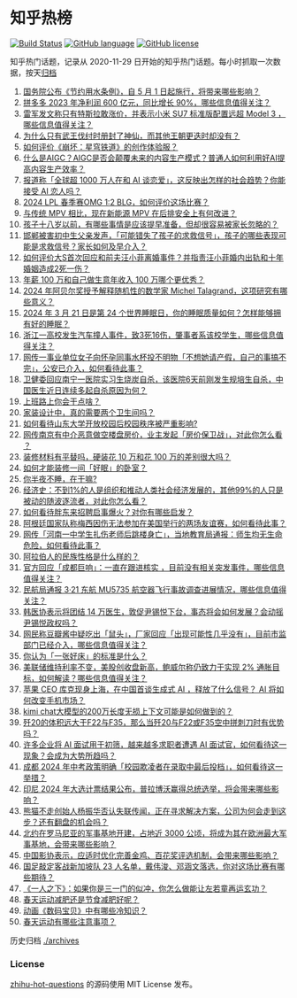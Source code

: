 # 知乎热榜
[![Build Status](https://github.com/ToWeLong/zhihu-hot-questions/workflows/CI/badge.svg)](https://github.com/ToWeLong/zhihu-hot-questions/actions)
[![GitHub language](https://img.shields.io/badge/language-golang-orange.svg)](https://golang.org/)
[![GitHub license](https://img.shields.io/github/license/ToWeLong/zhihu-hot-questions)](https://github.com/ToWeLong/zhihu-hot-questions/blob/main/LICENSE)

知乎热门话题，记录从 2020-11-29 日开始的知乎热门话题。每小时抓取一次数据，按天[归档](./archives)

<!-- BEGIN -->

1. [国务院公布《节约用水条例》，自 5 月 1 日起施行，将带来哪些影响？](https://www.zhihu.com/question/649363521)
1. [拼多多 2023 年净利润 600 亿元，同比增长 90%，哪些信息值得关注？](https://www.zhihu.com/question/649402275)
1. [雷军发文称只有特斯拉敢涨价，并表示小米 SU7 标准版配置远超 Model 3 ，哪些信息值得关注？](https://www.zhihu.com/question/649386828)
1. [为什么只有武王伐纣时册封了神仙，而其他王朝更迭时却没有？](https://www.zhihu.com/question/499915898)
1. [如何评价《崩坏：星穹铁道》的创作体验服？](https://www.zhihu.com/question/649337159)
1. [什么是AIGC？AIGC是否会颠覆未来的内容生产模式？普通人如何利用好AI提高内容生产效率？](https://www.zhihu.com/question/649317962)
1. [报道称「全球超 1000 万人在和 AI 谈恋爱」，这反映出怎样的社会趋势？你能接受 AI 恋人吗？](https://www.zhihu.com/question/648491315)
1. [2024 LPL 春季赛OMG 1:2 BLG，如何评价这场比赛？](https://www.zhihu.com/question/649376563)
1. [与传统 MPV 相比，现在新能源 MPV 在后排安全上有何改进？](https://www.zhihu.com/question/649336305)
1. [孩子十八岁以前，有哪些事情是应该提早准备，但却很容易被家长忽略的？](https://www.zhihu.com/question/649051756)
1. [邯郸被害初中生父亲发声，「可能错失了孩子的求救信号」，孩子的哪些表现可能是求救信号？家长如何及早介入？](https://www.zhihu.com/question/649350103)
1. [如何评价大S首次回应和前夫汪小菲离婚事件？并指责汪小菲婚内出轨和十年婚姻造成2死一伤？](https://www.zhihu.com/question/649354807)
1. [年薪 100 万和自己做生意年收入 100 万哪个更优秀？](https://www.zhihu.com/question/436643451)
1. [2024 年阿贝尔奖授予解释随机性的数学家 Michel Talagrand，这项研究有哪些意义？](https://www.zhihu.com/question/649431848)
1. [2024 年 3 月 21 日是第 24 个世界睡眠日，你的睡眠质量如何？怎样能够拥有好的睡眠？](https://www.zhihu.com/question/649410652)
1. [浙江一高校发生汽车撞人事件，致3死16伤，肇事者系该校学生，哪些信息值得关注？](https://www.zhihu.com/question/649311982)
1. [网传一事业单位女子向怀孕同事水杯投不明物「不想她请产假，自己的事搞不完」，公安已介入，如何看待此事？](https://www.zhihu.com/question/649166232)
1. [卫健委回应南宁一医院实习生烧炭自杀，该医院6天前刚发生规培生自杀，中国医生近日连续多起自杀原因为何？](https://www.zhihu.com/question/649357910)
1. [上班路上你会干点啥？](https://www.zhihu.com/question/648308287)
1. [家装设计中，真的需要两个卫生间吗？](https://www.zhihu.com/question/378030330)
1. [如何看待山东大学开放校园后校园秩序被严重影响?](https://www.zhihu.com/question/649094600)
1. [网传南京有中介恶意做空楼盘房价，业主发起「房价保卫战」，对此你怎么看 ？](https://www.zhihu.com/question/649212279)
1. [装修材料有平替吗，硬装花 10 万和花 100 万的差别很大吗？](https://www.zhihu.com/question/646518633)
1. [如何才能装修一间「好眠」的卧室？](https://www.zhihu.com/question/646518592)
1. [你半夜不睡，在干嘛?](https://www.zhihu.com/question/643183323)
1. [经济史：不到1%的人是组织和推动人类社会经济发展的，其他99%的人只是被动的随波逐流者，对此你怎么看？](https://www.zhihu.com/question/648745823)
1. [如何看待胖东来招聘启事爆火？对你有哪些启发？](https://www.zhihu.com/question/649074331)
1. [阿根廷国家队称梅西因伤无法参加在美国举行的两场友谊赛，如何看待此事？](https://www.zhihu.com/question/649162522)
1. [网传「河南一中学生扎伤老师后跳楼身亡」，当地教育局通报：师生均无生命危险，如何看待此事？](https://www.zhihu.com/question/649161712)
1. [阿拉伯人的民族性格是什么样的？](https://www.zhihu.com/question/647810866)
1. [官方回应「成都巨响」：一直在跟进核实 ，目前没有相关突发事件，哪些信息值得关注？](https://www.zhihu.com/question/649356543)
1. [民航局通报 3·21 东航 MU5735 航空器飞行事故调查进展情况，哪些信息值得关注？](https://www.zhihu.com/question/649377962)
1. [韩医协表示将团结 14 万医生，敦促尹锡悦下台，事态将会如何发展？会动摇尹锡悦政权吗？](https://www.zhihu.com/question/649356724)
1. [网民称豆瓣酱中疑吃出「鼠头」，厂家回应「出现可能性几乎没有」，目前市监部门已经介入，哪些信息值得关注？](https://www.zhihu.com/question/649338950)
1. [你认为「一张好床」的标准是什么？](https://www.zhihu.com/question/649377060)
1. [美联储维持利率不变，美股创收盘新高，鲍威尔称仍致力于实现 2% 通胀目标，如何解读？哪些信息值得关注？](https://www.zhihu.com/question/649436546)
1. [苹果 CEO 库克现身上海，在中国首谈生成式 AI ，释放了什么信号？ AI 将如何改变手机市场？](https://www.zhihu.com/question/649357062)
1. [kimi chat大模型的200万长度无损上下文可能是如何做到的？](https://www.zhihu.com/question/649192998)
1. [歼20的体积远大于F22与F35，那么当歼20与F22或F35空中拼刺刀时有优势吗？](https://www.zhihu.com/question/389267455)
1. [许多企业将 AI 面试用于初筛，越来越多求职者遭遇 AI 面试官，如何看待这一现象？会成为大势所趋吗？](https://www.zhihu.com/question/649440119)
1. [成都 2024 年中考政策明确「校园欺凌者在录取中最后投档」，如何看待这一举措？](https://www.zhihu.com/question/649444797)
1. [印尼 2024 年大选计票结果公布，普拉博沃赢得总统选举，将会带来哪些影响？](https://www.zhihu.com/question/649416070)
1. [熊猫不走创始人杨振华否认失联传闻，正在寻求解决方案，公司为何会走到这步？还有翻盘的机会吗？](https://www.zhihu.com/question/649358301)
1. [北约在罗马尼亚的军事基地开建，占地近 3000 公顷，将成为其在欧洲最大军事基地，会带来哪些影响？](https://www.zhihu.com/question/649356138)
1. [中国影协表示，应适时优化完善金鸡、百花奖评选机制，会带来哪些影响？](https://www.zhihu.com/question/649372388)
1. [国足敲定客战新加坡队 23 人名单，戴伟浚、邓涵文落选，你对这场比赛有哪些期待？](https://www.zhihu.com/question/649360453)
1. [《一人之下》：如果你是三一门的似冲，你怎么做能让左若童再运玄功？](https://www.zhihu.com/question/649095799)
1. [春天运动减肥还是节食减肥好呢？](https://www.zhihu.com/question/649405700)
1. [动画《数码宝贝》中有哪些冷知识？](https://www.zhihu.com/question/408112837)
1. [春天运动有哪些注意事项？](https://www.zhihu.com/question/649405300)

<!-- END -->

历史归档 [./archives](./archives)


### License
[zhihu-hot-questions](https://github.com/towelong/zhihu-hot-questions) 的源码使用 MIT License 发布。